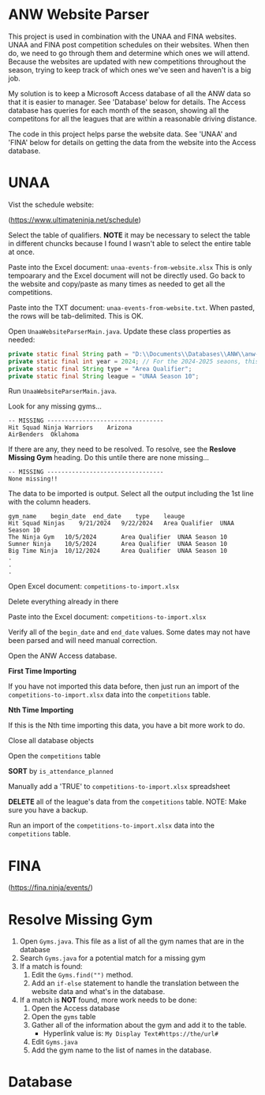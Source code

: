
# ANW Website Parser

This project is used in combination with the UNAA and FINA websites.
UNAA and FINA post competition schedules on their websites. When then do, we 
need to go through them and determine which ones we will attend. Because the
websites are updated with new competitions throughout the season, trying to
keep track of which ones we've seen and haven't is a big job.

My solution is to keep a Microsoft Access database of all the ANW data so that
it is easier to manager. See 'Database' below for details. The Access database
has queries for each month of the season, showing all the competitons for all
the leagues that are within a reasonable driving distance.

The code in this project helps parse the website data. See 'UNAA' and 'FINA'
below for details on getting the data from the website into the Access database. 

# UNAA

Vist the schedule website:

(https://www.ultimateninja.net/schedule)

Select the table of qualifiers. **NOTE** it may be necessary to select the 
table in different chuncks because I found I wasn't able to select the entire
table at once.

Paste into the Excel document: `unaa-events-from-website.xlsx` This is only 
tempoarary and the Excel document will not be directly used. Go back to the
website and copy/paste as many times as needed to get all the competitions.

Paste into the TXT document: `unaa-events-from-website.txt`. When pasted,
the rows will be tab-delimited. This is OK.

Open `UnaaWebsiteParserMain.java`. Update these class properties as needed:

```java
private static final String path = "D:\\Documents\\Databases\\ANW\\anw-website-parser\\unaa-events-from-website.txt";
private static final int year = 2024; // For the 2024-2025 seaons, this value is 2024
private static final String type = "Area Qualifier";
private static final String league = "UNAA Season 10";
```

Run `UnaaWebsiteParserMain.java`.

Look for any missing gyms...

```text
-- MISSING ---------------------------------
Hit Squad Ninja Warriors	Arizona
AirBenders	Oklahoma
```

If there are any, they need to be resolved. To resolve, see the 
**Reslove Missing Gym** heading. Do this untile there are none missing...

```text
-- MISSING ---------------------------------
None missing!!
```

The data to be imported is output. Select all the output including the 1st
line with the column headers.

```text
gym_name	begin_date	end_date	type	leauge
Hit Squad Ninjas	9/21/2024	9/22/2024	Area Qualifier	UNAA Season 10
The Ninja Gym	10/5/2024		Area Qualifier	UNAA Season 10
Sumner Ninja	10/5/2024		Area Qualifier	UNAA Season 10
Big Time Ninja	10/12/2024		Area Qualifier	UNAA Season 10
.
.
.
```


Open Excel document: `competitions-to-import.xlsx`

Delete everything already in there

Paste into the Excel document: `competitions-to-import.xlsx`

Verify all of the `begin_date` and `end_date` values. Some dates may not
have been parsed and will need manual correction.

Open the ANW Access database.

**First Time Importing**

If you have not imported this data before, then just run an import of the
`competitions-to-import.xlsx` data into the `competitions` table.

**Nth Time Importing**

If this is the Nth time importing this data, you have a bit more work to do.

Close all database objects

Open the `competitions` table

**SORT** by `is_attendance_planned` 

Manually add a 'TRUE' to `competitions-to-import.xlsx` spreadsheet

**DELETE** all of the league's data from the `competitions` table. NOTE: Make 
sure you have a backup.

Run an import of the
`competitions-to-import.xlsx` data into the `competitions` table.

# FINA

(https://fina.ninja/events/)

# Resolve Missing Gym

1. Open `Gyms.java`. This file as a list of all the gym names that are in the database
1. Search `Gyms.java` for a potential match for a missing gym
1. If a match is found: 
    1. Edit the `Gyms.find("")` method. 
    1. Add an `if-else` statement to handle the translation between the website data and what's in the database.
1. If a match is **NOT** found, more work needs to be done:
    1. Open the Access database
    1. Open the `gyms` table
    1. Gather all of the information about the gym and add it to the table.
        - Hyperlink value is: `My Display Text#https://the/url#`
    1. Edit `Gyms.java`
    1. Add the gym name to the list of names in the database.



# Database

